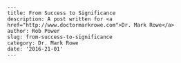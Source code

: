     ---
    title: From Success to Significance
    description: A post written for <a href="http://www.doctormarkrowe.com">Dr. Mark Rowe</a>
    author: Rob Power
    slug: from-success-to-significance
    category: Dr. Mark Rowe
    date: '2016-21-01'
    ---
